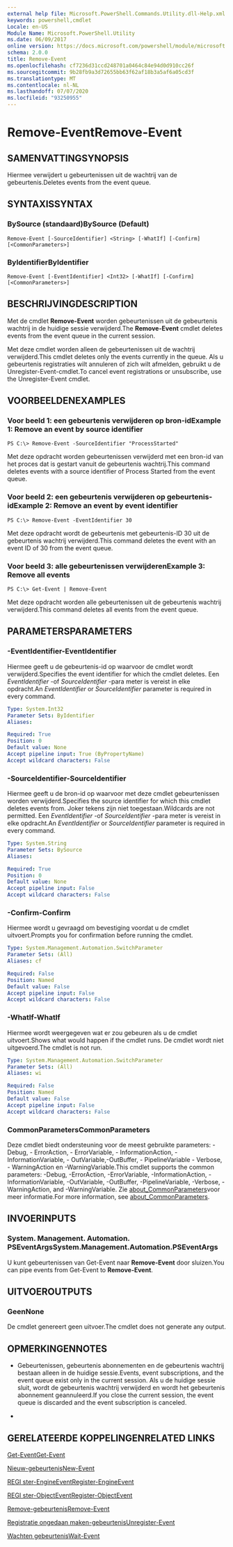```yaml
---
external help file: Microsoft.PowerShell.Commands.Utility.dll-Help.xml
keywords: powershell,cmdlet
Locale: en-US
Module Name: Microsoft.PowerShell.Utility
ms.date: 06/09/2017
online version: https://docs.microsoft.com/powershell/module/microsoft.powershell.utility/remove-event?view=powershell-6&WT.mc_id=ps-gethelp
schema: 2.0.0
title: Remove-Event
ms.openlocfilehash: cf7236d31ccd248701a0464c84e94d0d910cc26f
ms.sourcegitcommit: 9b28fb9a3d72655bb63f62af18b3a5af6a05cd3f
ms.translationtype: MT
ms.contentlocale: nl-NL
ms.lasthandoff: 07/07/2020
ms.locfileid: "93250955"
---
```

# <span data-ttu-id="8efea-103">Remove-Event</span><span class="sxs-lookup"><span data-stu-id="8efea-103">Remove-Event</span></span>

## <span data-ttu-id="8efea-104">SAMENVATTING</span><span class="sxs-lookup"><span data-stu-id="8efea-104">SYNOPSIS</span></span>
<span data-ttu-id="8efea-105">Hiermee verwijdert u gebeurtenissen uit de wachtrij van de gebeurtenis.</span><span class="sxs-lookup"><span data-stu-id="8efea-105">Deletes events from the event queue.</span></span>

## <span data-ttu-id="8efea-106">SYNTAXIS</span><span class="sxs-lookup"><span data-stu-id="8efea-106">SYNTAX</span></span>

### <span data-ttu-id="8efea-107">BySource (standaard)</span><span class="sxs-lookup"><span data-stu-id="8efea-107">BySource (Default)</span></span>

```
Remove-Event [-SourceIdentifier] <String> [-WhatIf] [-Confirm] [<CommonParameters>]
```

### <span data-ttu-id="8efea-108">ByIdentifier</span><span class="sxs-lookup"><span data-stu-id="8efea-108">ByIdentifier</span></span>

```
Remove-Event [-EventIdentifier] <Int32> [-WhatIf] [-Confirm] [<CommonParameters>]
```

## <span data-ttu-id="8efea-109">BESCHRIJVING</span><span class="sxs-lookup"><span data-stu-id="8efea-109">DESCRIPTION</span></span>
<span data-ttu-id="8efea-110">Met de cmdlet **Remove-Event** worden gebeurtenissen uit de gebeurtenis wachtrij in de huidige sessie verwijderd.</span><span class="sxs-lookup"><span data-stu-id="8efea-110">The **Remove-Event** cmdlet deletes events from the event queue in the current session.</span></span>

<span data-ttu-id="8efea-111">Met deze cmdlet worden alleen de gebeurtenissen uit de wachtrij verwijderd.</span><span class="sxs-lookup"><span data-stu-id="8efea-111">This cmdlet deletes only the events currently in the queue.</span></span>
<span data-ttu-id="8efea-112">Als u gebeurtenis registraties wilt annuleren of zich wilt afmelden, gebruikt u de Unregister-Event-cmdlet.</span><span class="sxs-lookup"><span data-stu-id="8efea-112">To cancel event registrations or unsubscribe, use the Unregister-Event cmdlet.</span></span>

## <span data-ttu-id="8efea-113">VOORBEELDEN</span><span class="sxs-lookup"><span data-stu-id="8efea-113">EXAMPLES</span></span>

### <span data-ttu-id="8efea-114">Voor beeld 1: een gebeurtenis verwijderen op bron-id</span><span class="sxs-lookup"><span data-stu-id="8efea-114">Example 1: Remove an event by source identifier</span></span>

```
PS C:\> Remove-Event -SourceIdentifier "ProcessStarted"
```

<span data-ttu-id="8efea-115">Met deze opdracht worden gebeurtenissen verwijderd met een bron-id van het proces dat is gestart vanuit de gebeurtenis wachtrij.</span><span class="sxs-lookup"><span data-stu-id="8efea-115">This command deletes events with a source identifier of Process Started from the event queue.</span></span>

### <span data-ttu-id="8efea-116">Voor beeld 2: een gebeurtenis verwijderen op gebeurtenis-id</span><span class="sxs-lookup"><span data-stu-id="8efea-116">Example 2: Remove an event by event identifier</span></span>

```
PS C:\> Remove-Event -EventIdentifier 30
```

<span data-ttu-id="8efea-117">Met deze opdracht wordt de gebeurtenis met gebeurtenis-ID 30 uit de gebeurtenis wachtrij verwijderd.</span><span class="sxs-lookup"><span data-stu-id="8efea-117">This command deletes the event with an event ID of 30 from the event queue.</span></span>

### <span data-ttu-id="8efea-118">Voor beeld 3: alle gebeurtenissen verwijderen</span><span class="sxs-lookup"><span data-stu-id="8efea-118">Example 3: Remove all events</span></span>

```
PS C:\> Get-Event | Remove-Event
```

<span data-ttu-id="8efea-119">Met deze opdracht worden alle gebeurtenissen uit de gebeurtenis wachtrij verwijderd.</span><span class="sxs-lookup"><span data-stu-id="8efea-119">This command deletes all events from the event queue.</span></span>

## <span data-ttu-id="8efea-120">PARAMETERS</span><span class="sxs-lookup"><span data-stu-id="8efea-120">PARAMETERS</span></span>

### <span data-ttu-id="8efea-121">-EventIdentifier</span><span class="sxs-lookup"><span data-stu-id="8efea-121">-EventIdentifier</span></span>
<span data-ttu-id="8efea-122">Hiermee geeft u de gebeurtenis-id op waarvoor de cmdlet wordt verwijderd.</span><span class="sxs-lookup"><span data-stu-id="8efea-122">Specifies the event identifier for which the cmdlet deletes.</span></span>
<span data-ttu-id="8efea-123">Een *EventIdentifier* -of *SourceIdentifier* -para meter is vereist in elke opdracht.</span><span class="sxs-lookup"><span data-stu-id="8efea-123">An *EventIdentifier* or *SourceIdentifier* parameter is required in every command.</span></span>

```yaml
Type: System.Int32
Parameter Sets: ByIdentifier
Aliases:

Required: True
Position: 0
Default value: None
Accept pipeline input: True (ByPropertyName)
Accept wildcard characters: False
```

### <span data-ttu-id="8efea-124">-SourceIdentifier</span><span class="sxs-lookup"><span data-stu-id="8efea-124">-SourceIdentifier</span></span>
<span data-ttu-id="8efea-125">Hiermee geeft u de bron-id op waarvoor met deze cmdlet gebeurtenissen worden verwijderd.</span><span class="sxs-lookup"><span data-stu-id="8efea-125">Specifies the source identifier for which this cmdlet deletes events from.</span></span>
<span data-ttu-id="8efea-126">Joker tekens zijn niet toegestaan.</span><span class="sxs-lookup"><span data-stu-id="8efea-126">Wildcards are not permitted.</span></span>
<span data-ttu-id="8efea-127">Een *EventIdentifier* -of *SourceIdentifier* -para meter is vereist in elke opdracht.</span><span class="sxs-lookup"><span data-stu-id="8efea-127">An *EventIdentifier* or *SourceIdentifier* parameter is required in every command.</span></span>

```yaml
Type: System.String
Parameter Sets: BySource
Aliases:

Required: True
Position: 0
Default value: None
Accept pipeline input: False
Accept wildcard characters: False
```

### <span data-ttu-id="8efea-128">-Confirm</span><span class="sxs-lookup"><span data-stu-id="8efea-128">-Confirm</span></span>
<span data-ttu-id="8efea-129">Hiermee wordt u gevraagd om bevestiging voordat u de cmdlet uitvoert.</span><span class="sxs-lookup"><span data-stu-id="8efea-129">Prompts you for confirmation before running the cmdlet.</span></span>

```yaml
Type: System.Management.Automation.SwitchParameter
Parameter Sets: (All)
Aliases: cf

Required: False
Position: Named
Default value: False
Accept pipeline input: False
Accept wildcard characters: False
```

### <span data-ttu-id="8efea-130">-WhatIf</span><span class="sxs-lookup"><span data-stu-id="8efea-130">-WhatIf</span></span>
<span data-ttu-id="8efea-131">Hiermee wordt weergegeven wat er zou gebeuren als u de cmdlet uitvoert.</span><span class="sxs-lookup"><span data-stu-id="8efea-131">Shows what would happen if the cmdlet runs.</span></span>
<span data-ttu-id="8efea-132">De cmdlet wordt niet uitgevoerd.</span><span class="sxs-lookup"><span data-stu-id="8efea-132">The cmdlet is not run.</span></span>

```yaml
Type: System.Management.Automation.SwitchParameter
Parameter Sets: (All)
Aliases: wi

Required: False
Position: Named
Default value: False
Accept pipeline input: False
Accept wildcard characters: False
```

### <span data-ttu-id="8efea-133">CommonParameters</span><span class="sxs-lookup"><span data-stu-id="8efea-133">CommonParameters</span></span>
<span data-ttu-id="8efea-134">Deze cmdlet biedt ondersteuning voor de meest gebruikte parameters: -Debug, - ErrorAction, - ErrorVariable, - InformationAction, -InformationVariable, - OutVariable,-OutBuffer, - PipelineVariable - Verbose, - WarningAction en -WarningVariable.</span><span class="sxs-lookup"><span data-stu-id="8efea-134">This cmdlet supports the common parameters: -Debug, -ErrorAction, -ErrorVariable, -InformationAction, -InformationVariable, -OutVariable, -OutBuffer, -PipelineVariable, -Verbose, -WarningAction, and -WarningVariable.</span></span> <span data-ttu-id="8efea-135">Zie [about_CommonParameters](https://go.microsoft.com/fwlink/?LinkID=113216)voor meer informatie.</span><span class="sxs-lookup"><span data-stu-id="8efea-135">For more information, see [about_CommonParameters](https://go.microsoft.com/fwlink/?LinkID=113216).</span></span>

## <span data-ttu-id="8efea-136">INVOER</span><span class="sxs-lookup"><span data-stu-id="8efea-136">INPUTS</span></span>

### <span data-ttu-id="8efea-137">System. Management. Automation. PSEventArgs</span><span class="sxs-lookup"><span data-stu-id="8efea-137">System.Management.Automation.PSEventArgs</span></span>
<span data-ttu-id="8efea-138">U kunt gebeurtenissen van Get-Event naar **Remove-Event** door sluizen.</span><span class="sxs-lookup"><span data-stu-id="8efea-138">You can pipe events from Get-Event to **Remove-Event**.</span></span>

## <span data-ttu-id="8efea-139">UITVOER</span><span class="sxs-lookup"><span data-stu-id="8efea-139">OUTPUTS</span></span>

### <span data-ttu-id="8efea-140">Geen</span><span class="sxs-lookup"><span data-stu-id="8efea-140">None</span></span>
<span data-ttu-id="8efea-141">De cmdlet genereert geen uitvoer.</span><span class="sxs-lookup"><span data-stu-id="8efea-141">The cmdlet does not generate any output.</span></span>

## <span data-ttu-id="8efea-142">OPMERKINGEN</span><span class="sxs-lookup"><span data-stu-id="8efea-142">NOTES</span></span>

* <span data-ttu-id="8efea-143">Gebeurtenissen, gebeurtenis abonnementen en de gebeurtenis wachtrij bestaan alleen in de huidige sessie.</span><span class="sxs-lookup"><span data-stu-id="8efea-143">Events, event subscriptions, and the event queue exist only in the current session.</span></span> <span data-ttu-id="8efea-144">Als u de huidige sessie sluit, wordt de gebeurtenis wachtrij verwijderd en wordt het gebeurtenis abonnement geannuleerd.</span><span class="sxs-lookup"><span data-stu-id="8efea-144">If you close the current session, the event queue is discarded and the event subscription is canceled.</span></span>

*

## <span data-ttu-id="8efea-145">GERELATEERDE KOPPELINGEN</span><span class="sxs-lookup"><span data-stu-id="8efea-145">RELATED LINKS</span></span>

[<span data-ttu-id="8efea-146">Get-Event</span><span class="sxs-lookup"><span data-stu-id="8efea-146">Get-Event</span></span>](Get-Event.md)

[<span data-ttu-id="8efea-147">Nieuw-gebeurtenis</span><span class="sxs-lookup"><span data-stu-id="8efea-147">New-Event</span></span>](New-Event.md)

[<span data-ttu-id="8efea-148">REGI ster-EngineEvent</span><span class="sxs-lookup"><span data-stu-id="8efea-148">Register-EngineEvent</span></span>](Register-EngineEvent.md)

[<span data-ttu-id="8efea-149">REGI ster-ObjectEvent</span><span class="sxs-lookup"><span data-stu-id="8efea-149">Register-ObjectEvent</span></span>](Register-ObjectEvent.md)

[<span data-ttu-id="8efea-150">Remove-gebeurtenis</span><span class="sxs-lookup"><span data-stu-id="8efea-150">Remove-Event</span></span>](Remove-Event.md)

[<span data-ttu-id="8efea-151">Registratie ongedaan maken-gebeurtenis</span><span class="sxs-lookup"><span data-stu-id="8efea-151">Unregister-Event</span></span>](Unregister-Event.md)

[<span data-ttu-id="8efea-152">Wachten gebeurtenis</span><span class="sxs-lookup"><span data-stu-id="8efea-152">Wait-Event</span></span>](Wait-Event.md)
